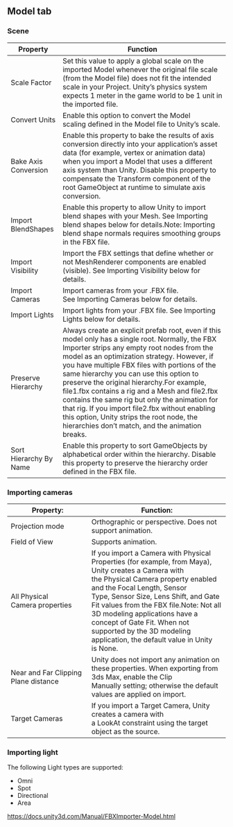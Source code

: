 ## Model tab

### Scene

| Property | Function |
| --- | --- |
| Scale Factor | Set this value to apply a global scale on the imported Model whenever the original file scale (from the Model file) does not fit the intended scale in your Project. Unity’s physics system expects 1 meter in the game world to be 1 unit in the imported file. |
| Convert Units | Enable this option to convert the Model scaling defined in the Model file to Unity’s scale. |
| Bake Axis Conversion | Enable this property to bake the results of axis conversion directly into your application’s asset data (for example, vertex or animation data) when you import a Model that uses a different axis system than Unity. Disable this property to compensate the Transform component of the root GameObject at runtime to simulate axis conversion. |
| Import BlendShapes | Enable this property to allow Unity to import blend shapes with your Mesh. See Importing blend shapes below for details.Note: Importing blend shape normals requires smoothing groups in the FBX file. |
| Import Visibility | Import the FBX settings that define whether or not MeshRenderer components are enabled (visible). See Importing Visibility below for details. |
| Import Cameras | Import cameras from your .FBX file. See Importing Cameras below for details. |
| Import Lights | Import lights from your .FBX file. See Importing Lights below for details. |
| Preserve Hierarchy | Always create an explicit prefab root, even if this model only has a single root. Normally, the FBX Importer strips any empty root nodes from the model as an optimization strategy. However, if you have multiple FBX files with portions of the same hierarchy you can use this option to preserve the original hierarchy.For example, file1.fbx contains a rig and a Mesh and file2.fbx contains the same rig but only the animation for that rig. If you import file2.fbx without enabling this option, Unity strips the root node, the hierarchies don’t match, and the animation breaks. |
| Sort Hierarchy By Name | Enable this property to sort GameObjects by alphabetical order within the hierarchy. Disable this property to preserve the hierarchy order defined in the FBX file. |

### Importing cameras
| Property: | Function: |
| --- | --- |
| Projection mode | Orthographic or perspective. Does not support animation. |
| Field of View | Supports animation. |
| All Physical Camera properties | If you import a Camera with Physical Properties (for example, from Maya), Unity creates a Camera with the Physical Camera property enabled and the Focal Length, Sensor Type, Sensor Size, Lens Shift, and Gate Fit values from the FBX file.Note: Not all 3D modeling applications have a concept of Gate Fit. When not supported by the 3D modeling application, the default value in Unity is None. |
| Near and Far Clipping Plane distance | Unity does not import any animation on these properties. When exporting from 3ds Max, enable the Clip Manually setting; otherwise the default values are applied on import. |
| Target Cameras | If you import a Target Camera, Unity creates a camera with a LookAt constraint using the target object as the source. |


### Importing light
The following Light types are supported:

- Omni
- Spot
- Directional
- Area







https://docs.unity3d.com/Manual/FBXImporter-Model.html
